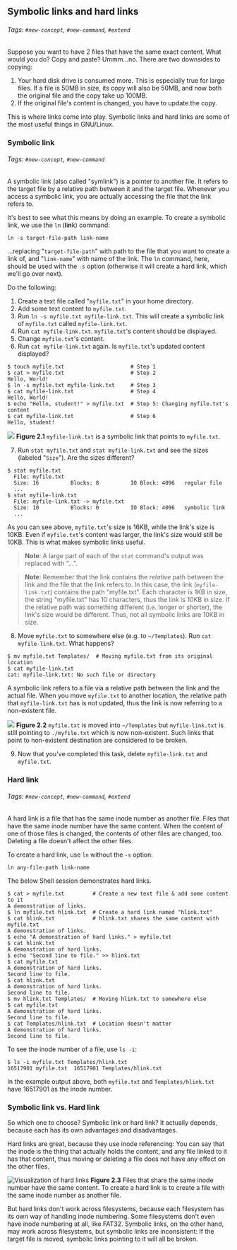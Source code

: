 Symbolic links and hard links
-----------------------------
###### Tags: `#new-concept`, `#new-command`, `#extend`

Suppose you want to have 2 files that have the same exact content. What would
you do? Copy and paste? Ummm...no. There are two downsides to copying:
1. Your hard disk drive is consumed more. This is especially true for large
files. If a file is 50MB in size, its copy will also be 50MB, and now both the
original file and the copy take up 100MB.
2. If the original file's content is changed, you have to update the copy.

This is where links come into play. Symbolic links and hard links are some of
the most useful things in GNU/Linux.

### Symbolic link
###### Tags: `#new-concept`, `#new-command`

A symbolic link (also called "symlink") is a pointer to another file. It refers
to the target file by a relative path between it and the target file. Whenever
you access a symbolic link, you are actually accessing the file that the link
refers to.

It's best to see what this means by doing an example. To create a symbolic link,
we use the `ln` (<b>l</b>i<b>n</b>k) command:

```
ln -s target-file-path link-name
```

...replacing "`target-file-path`" with path to the file that you want to create
a link of, and "`link-name`" with name of the link. The `ln` command, here,
should be used with the `-s` option (otherwise it will create a hard link,
which we'll go over next).

Do the following:
1. Create a text file called "`myfile.txt`" in your home directory.
2. Add some text content to `myfile.txt`.
3. Run `ln -s myfile.txt myfile-link.txt`. This will create a symbolic link of
`myfile.txt` called `myfile-link.txt`.
4. Run `cat myfile-link.txt`. `myfile.txt`'s content should be displayed.
5. Change `myfile.txt`'s content.
6. Run `cat myfile-link.txt` again. Is `myfile.txt`'s updated content displayed?

```
$ touch myfile.txt                     # Step 1
$ cat > myfile.txt                     # Step 2
Hello, World!
$ ln -s myfile.txt myfile-link.txt     # Step 3
$ cat myfile-link.txt                  # Step 4
Hello, World!
$ echo "Hello, student!" > myfile.txt  # Step 5: Changing myfile.txt's content
$ cat myfile-link.txt                  # Step 6
Hello, student!
```

![](../img/symlink-vis.png)
**Figure 2.1** `myfile-link.txt` is a symbolic link that points to `myfile.txt`.

7. Run `stat myfile.txt` and `stat myfile-link.txt` and see the sizes (labeled
"`Size`"). Are the sizes different?

```
$ stat myfile.txt
  File: myfile.txt
  Size: 16        	Blocks: 8          IO Block: 4096   regular file
  ...
$ stat myfile-link.txt
  File: myfile-link.txt -> myfile.txt
  Size: 10        	Blocks: 0          IO Block: 4096   symbolic link
  ...
```

As you can see above, `myfile.txt`'s size is 16KB, while the link's size is
10KB. Even if `myfile.txt`'s content was larger, the link's size would still be
10KB. This is what makes symbolic links useful.

> **Note**: A large part of each of the `stat` command's output was replaced
with "...".

> **Note**: Remember that the link contains the _relative_ path between the link
and the file that the link refers to. In this case, the link (`myfile-link.txt`)
contains the path "myfile.txt". Each character is 1KB in size, the string
"myfile.txt" has 10 characters, thus the link is 10KB in size. If the relative
path was something different (i.e. longer or shorter), the link's size would be
different. Thus, not all symbolic links are 10KB in size.

8. Move `myfile.txt` to somewhere else (e.g. to `~/Templates`). Run
`cat myfile-link.txt`. What happens?

```
$ mv myfile.txt Templates/  # Moving myfile.txt from its original location
$ cat myfile-link.txt
cat: myfile-link.txt: No such file or directory
```

A symbolic link refers to a file via a relative path between the link and the
actual file. When you move `myfile.txt` to another location, the relative path
that `myfile-link.txt` has is not updated, thus the link is now referring to a
non-existent file.

![](../img/broken_symlink-vis.png)
**Figure 2.2** `myfile.txt` is moved into `~/Templates` but `myfile-link.txt` is
still pointing to `./myfile.txt` which is now non-existent. Such links that
point to non-existent destination are considered to be broken.

9. Now that you've completed this task, delete `myfile-link.txt` and
`myfile.txt`.

### Hard link
###### Tags: `#new-concept`, `#new-command`, `#extend`

A hard link is a file that has the same inode number as another file.
<a name="inode-def">Files that have the same inode number have the same content.
</a>When the content of one of those files is changed, the contents of other
files are changed, too. Deleting a file doesn't affect the other files.

To create a hard link, use `ln` without the `-s` option:

```
ln any-file-path link-name
```

The below Shell session demonstrates hard links.

```
$ cat > myfile.txt         # Create a new text file & add some content to it
A demonstration of links.
$ ln myfile.txt hlink.txt  # Create a hard link named "hlink.txt"
$ cat hlink.txt            # hlink.txt shares the same content with myfile.txt
A demonstration of links.
$ echo "A demonstration of hard links." > myfile.txt
$ cat hlink.txt
A demonstration of hard links.
$ echo "Second line to file." >> hlink.txt
$ cat myfile.txt
A demonstration of hard links.
Second line to file.
$ cat hlink.txt
A demonstration of hard links.
Second line to file.
$ mv hlink.txt Templates/  # Moving hlink.txt to somewhere else
$ cat myfile.txt
A demonstration of hard links.
Second line to file.
$ cat Templates/hlink.txt  # Location doesn't matter
A demonstration of hard links.
Second line to file.
```

To see the inode number of a file, use `ls -i`:

```
$ ls -i myfile.txt Templates/hlink.txt
16517901 myfile.txt  16517901 Templates/hlink.txt
```

In the example output above, both `myfile.txt` and `Templates/hlink.txt` have
16517901 as the inode number.

### Symbolic link vs. Hard link

So which one to choose? Symbolic link or hard link? It actually depends, because
each has its own advantages and disadvantages.

Hard links are great, because they use inode referencing: You can say that the
inode is the thing that actually holds the content, and any file linked to it
has that content, thus moving or deleting a file does not have any effect on the
other files.

![Visualization of hard links](../img/hard_link-vis.png)
**Figure 2.3** Files that share the same inode number have the same content. To
create a hard link is to create a file with the same inode number as another
file.

But hard links don't work across filesystems, because each filesystem has its
own way of handling inode numbering. Some filesystems don't even have inode
numbering at all, like FAT32. Symbolic links, on the other hand, may work across
filesystems, but symbolic links are inconsistent: If the target file is moved,
symbolic links pointing to it will all be broken.
